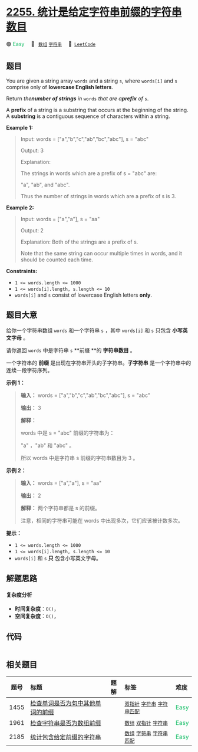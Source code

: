 # [2255. 统计是给定字符串前缀的字符串数目](https://leetcode.com/problems/count-prefixes-of-a-given-string)

🟢 <font color=#15bd66>Easy</font>&emsp; 🔖&ensp; [`数组`](/tag/array.md) [`字符串`](/tag/string.md)&emsp; 🔗&ensp;[`LeetCode`](https://leetcode.com/problems/count-prefixes-of-a-given-string)

## 题目

You are given a string array `words` and a string `s`, where `words[i]` and
`s` comprise only of **lowercase English letters**.

Return _the**number of strings** in_ `words` _that are a**prefix** of_ `s`.

A **prefix** of a string is a substring that occurs at the beginning of the
string. A **substring** is a contiguous sequence of characters within a
string.



**Example 1:**

> Input: words = ["a","b","c","ab","bc","abc"], s = "abc"
> 
> Output: 3
> 
> Explanation:
> 
> The strings in words which are a prefix of s = "abc" are:
> 
> "a", "ab", and "abc".
> 
> Thus the number of strings in words which are a prefix of s is 3.

**Example 2:**

> Input: words = ["a","a"], s = "aa"
> 
> Output: 2
> 
> Explanation: Both of the strings are a prefix of s. 
> 
> Note that the same string can occur multiple times in words, and it should be counted each time.



**Constraints:**

  * `1 <= words.length <= 1000`
  * `1 <= words[i].length, s.length <= 10`
  * `words[i]` and `s` consist of lowercase English letters **only**.


## 题目大意

给你一个字符串数组 `words` 和一个字符串 `s` ，其中 `words[i]` 和 `s` 只包含 **小写英文字母**  。

请你返回 `words` 中是字符串 `s` **前缀  **的 **字符串数目**  。

一个字符串的 **前缀**  是出现在字符串开头的子字符串。**子字符串**  是一个字符串中的连续一段字符序列。



**示例 1：**

> 
> 
> 
> 
> 
> **输入：** words = ["a","b","c","ab","bc","abc"], s = "abc"
> 
> **输出：** 3
> 
> **解释：**
> 
> words 中是 s = "abc" 前缀的字符串为：
> 
> "a" ，"ab" 和 "abc" 。
> 
> 所以 words 中是字符串 s 前缀的字符串数目为 3 。

**示例 2：**

> 
> 
> 
> 
> 
> **输入：** words = ["a","a"], s = "aa"
> 
> **输出：** 2
> 
> **解释：** 两个字符串都是 s 的前缀。
> 
> 注意，相同的字符串可能在 words 中出现多次，它们应该被计数多次。



**提示：**

  * `1 <= words.length <= 1000`
  * `1 <= words[i].length, s.length <= 10`
  * `words[i]` 和 `s` **只**  包含小写英文字母。


## 解题思路

#### 复杂度分析

- **时间复杂度**：`O()`，
- **空间复杂度**：`O()`，

## 代码

```javascript

```

## 相关题目

<!-- prettier-ignore -->
| 题号 | 标题 | 题解 | 标签 | 难度 |
| :------: | :------ | :------: | :------ | :------ |
| 1455 | [检查单词是否为句中其他单词的前缀](https://leetcode.com/problems/check-if-a-word-occurs-as-a-prefix-of-any-word-in-a-sentence) |  |  [`双指针`](/tag/two-pointers.md) [`字符串`](/tag/string.md) [`字符串匹配`](/tag/string-matching.md) | <font color=#15bd66>Easy</font> |
| 1961 | [检查字符串是否为数组前缀](https://leetcode.com/problems/check-if-string-is-a-prefix-of-array) |  |  [`数组`](/tag/array.md) [`双指针`](/tag/two-pointers.md) [`字符串`](/tag/string.md) | <font color=#15bd66>Easy</font> |
| 2185 | [统计包含给定前缀的字符串](https://leetcode.com/problems/counting-words-with-a-given-prefix) |  |  [`数组`](/tag/array.md) [`字符串`](/tag/string.md) [`字符串匹配`](/tag/string-matching.md) | <font color=#15bd66>Easy</font> |